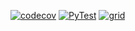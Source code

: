[![codecov](https://codecov.io/gh/kravchenkoda/hostsmate/branch/master/graph/badge.svg)](https://codecov.io/gh/kravchenkoda/hostsmate)
[![PyTest](https://github.com/kravchenkoda/hostsmate/actions/workflows/pytest.yml/badge.svg)](https://github.com/kravchenkoda/hostsmate/actions/workflows/pytest.yml)
[![grid](https://codecov.io/gh/kravchenkoda/hostsmate/branch/master/graphs/tree.svg)](https://codecov.io/gh/kravchenkoda/hostsmate)